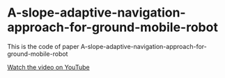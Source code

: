 # A-slope-adaptive-navigation-approach-for-ground-mobile-robot

This is the code of paper A-slope-adaptive-navigation-approach-for-ground-mobile-robot


[Watch the video on YouTube](https://youtu.be/8UtWBK3Y6cc)
